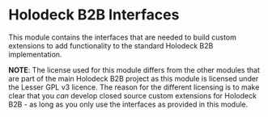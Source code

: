 # Holodeck B2B Interfaces

This module contains the interfaces that are needed to build custom extensions to add functionality to the standard
Holodeck B2B implementation.

**NOTE**: The license used for this module differs from the other modules that are part of the main Holodeck B2B
project as this module is licensed under the Lesser GPL v3 licence.
The reason for the different licensing is to make clear that you *can* develop closed source custom extensions for
Holodeck B2B - as long as you only use the interfaces as provided in this module.
